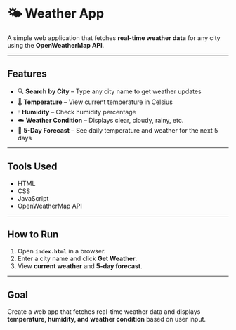 # 🌤 Weather App

A simple web application that fetches **real-time weather data** for any city using the **OpenWeatherMap API**.

---

## Features
- 🔍 **Search by City** – Type any city name to get weather updates  
- 🌡 **Temperature** – View current temperature in Celsius  
- 💧 **Humidity** – Check humidity percentage  
- ☁️ **Weather Condition** – Displays clear, cloudy, rainy, etc.  
- 📅 **5-Day Forecast** – See daily temperature and weather for the next 5 days  

---

## Tools Used
- HTML  
- CSS  
- JavaScript  
- OpenWeatherMap API

---

## How to Run
1. Open **`index.html`** in a browser.  
2. Enter a city name and click **Get Weather**.  
3. View **current weather** and **5-day forecast**.

---

## Goal
Create a web app that fetches real-time weather data and displays **temperature, humidity, and weather condition** based on user input.
